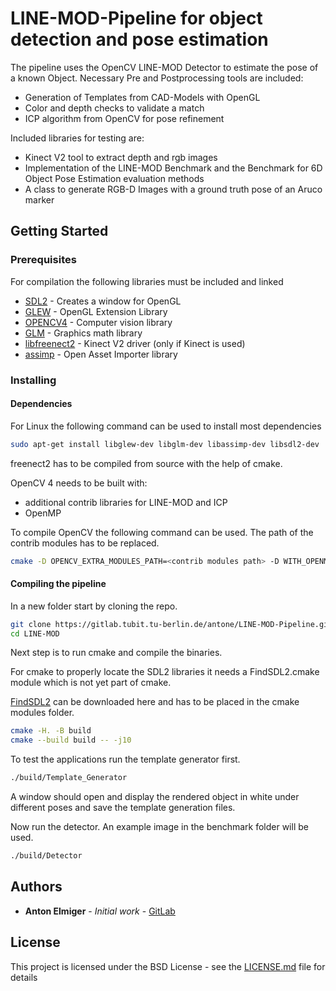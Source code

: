 # LINE-MOD-Pipeline for object detection and pose estimation

The pipeline uses the OpenCV LINE-MOD Detector to estimate the pose of a known Object. 
Necessary Pre and Postprocessing tools are included:
* Generation of Templates from CAD-Models with OpenGL
* Color and depth checks to validate a match
* ICP algorithm from OpenCV for pose refinement

Included libraries for testing are:
* Kinect V2 tool to extract depth and rgb images
* Implementation of the LINE-MOD Benchmark and the Benchmark for 6D Object Pose Estimation evaluation methods
* A class to generate RGB-D Images with a ground truth pose of an Aruco marker

## Getting Started
### Prerequisites

For compilation the following libraries must be included and linked
* [SDL2](https://www.libsdl.org/download-2.0.php) - Creates a window for OpenGL
* [GLEW](http://glew.sourceforge.net/) - OpenGL Extension Library
* [OPENCV4](https://opencv.org/) - Computer vision library
* [GLM](https://glm.g-truc.net/0.9.9/index.html) - Graphics math library
* [libfreenect2](https://github.com/OpenKinect/libfreenect2) - Kinect V2 driver (only if Kinect is used)
* [assimp](http://www.assimp.org/) - Open Asset Importer library

### Installing

#### Dependencies
For Linux the following command can be used to install most dependencies

```bash
sudo apt-get install libglew-dev libglm-dev libassimp-dev libsdl2-dev
```
freenect2 has to be compiled from source with the help of cmake.

OpenCV 4 needs to be built with:
* additional contrib libraries for LINE-MOD and ICP
* OpenMP

To compile OpenCV the following command can be used. The path of the contrib modules has to be replaced.
```bash
cmake -D OPENCV_EXTRA_MODULES_PATH=<contrib modules path> -D WITH_OPENMP=ON -D CMAKE_BUILD_TYPE=Release
```

#### Compiling the pipeline
In a new folder start by cloning the repo.
```bash
git clone https://gitlab.tubit.tu-berlin.de/antone/LINE-MOD-Pipeline.git LINE-MOD
cd LINE-MOD
```
Next step is to run cmake and compile the binaries.

For cmake to properly locate the SDL2 libraries it needs a FindSDL2.cmake module which is not yet part of cmake. 

[FindSDL2](https://github.com/aminosbh/sdl2-cmake-modules) can be downloaded here and has to be placed in the cmake modules folder.

```bash
cmake -H. -B build
cmake --build build -- -j10
```
To test the applications run the template generator first.
```bash
./build/Template_Generator
```
A window should open and display the rendered object in white under different poses and save the template generation files.

Now run the detector. An example image in the benchmark folder will be used.
```bash
./build/Detector
``` 


## Authors

* **Anton Elmiger** - *Initial work* - [GitLab](https://gitlab.tubit.tu-berlin.de/antone)

## License

This project is licensed under the BSD License - see the [LICENSE.md](LICENSE.md) file for details
